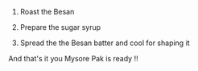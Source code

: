 1. Roast the Besan 

2. Prepare the sugar syrup 

3. Spread the the Besan batter and cool for shaping it 

And that's it you Mysore Pak is ready !!